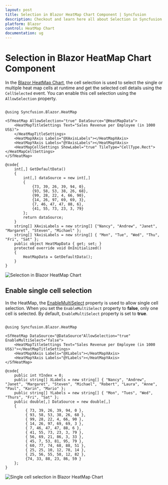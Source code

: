```yaml
---
layout: post
title: Selection in Blazor HeatMap Chart Component | Syncfusion
description: Checkout and learn here all about Selection in Syncfusion Blazor HeatMap Chart component and much more.
platform: Blazor
control: HeatMap Chart
documentation: ug
---
```


# Selection in Blazor HeatMap Chart Component

In the [Blazor HeatMap Chart](https://www.syncfusion.com/blazor-components/blazor-heatmap-chart), the cell selection is used to select the single or multiple heat map cells at runtime and get the selected cell details using the `CellSelected`  event. You can enable this cell selection using the `AllowSelection` property.

```cshtml

@using Syncfusion.Blazor.HeatMap

<SfHeatMap AllowSelection="true" DataSource="@HeatMapData">
    <HeatMapTitleSettings Text="Sales Revenue per Employee (in 1000 US$)">
    </HeatMapTitleSettings>
    <HeatMapXAxis Labels="@XAxisLabels"></HeatMapXAxis>
    <HeatMapYAxis Labels="@YAxisLabels"></HeatMapYAxis>
    <HeatMapCellSettings ShowLabel="true" TileType="CellType.Rect"></HeatMapCellSettings>
</SfHeatMap>

@code{
    int[,] GetDefaultData()
    {
        int[,] dataSource = new int[,]
        {
            {73, 39, 26, 39, 94, 0},
            {93, 58, 53, 38, 26, 68},
            {99, 28, 22, 4, 66, 90},
            {14, 26, 97, 69, 69, 3},
            {7, 46, 47, 47, 88, 6},
            {41, 55, 73, 23, 3, 79}
        };
        return dataSource;
    }
    string[] XAxisLabels = new string[] {"Nancy", "Andrew", "Janet", "Margaret", "Steven", "Michael" };
    string[] YAxisLabels = new string[] { "Mon", "Tue", "Wed", "Thu", "Fri", "Sat" };
    public object HeatMapData { get; set; }
    protected override void OnInitialized()
    {
        HeatMapData = GetDefaultData();
    }
}

```

![Selection in Blazor HeatMap Chart](images/blazor-heatmap-chart-selection.png)

## Enable single cell selection

In the HeatMap, the [EnableMultiSelect]() property is used to allow single cell selection. When you set the `EnableMultiSelect` property to **false**, only one cell is selected. By default, `EnableMultiSelect` property is set to **true**.

```cshtml

@using Syncfusion.Blazor.HeatMap

<SfHeatMap DataSource="@DataSource"AllowSelection="true" EnableMultiSelect="false">
    <HeatMapTitleSettings Text="Sales Revenue per Employee (in 1000 US$)"></HeatMapTitleSettings>
    <HeatMapXAxis Labels="@XLabels"></HeatMapXAxis>
    <HeatMapYAxis Labels="@YLabels"></HeatMapYAxis>
</SfHeatMap>

@code{
    public int YIndex = 0;
    public string[] XLabels = new string[] { "Nancy", "Andrew", "Janet", "Margaret", "Steven", "Michael", "Robert", "Laura", "Anne", "Paul", "Karin", "Mario" };
    public string[] YLabels = new string[] { "Mon", "Tues", "Wed", "Thurs", "Fri", "Sat" };
    public double[,] DataSource = new double[,]
    {
         { 73, 39, 26, 39, 94, 0 },
         { 93, 58, 53, 38, 26, 68 },
         { 99, 28, 22, 4, 66, 90 },
         { 14, 26, 97, 69, 69, 3 },
         { 7, 46, 47, 47, 88, 6 },
         { 41, 55, 73, 23, 3, 79 },
         { 56, 69, 21, 86, 3, 33 },
         { 45, 7, 53, 81, 95, 79 },
         { 60, 77, 74, 68, 88, 51 },
         { 25, 25, 10, 12, 78, 14 },
         { 25, 56, 55, 58, 12, 82 },
         {74, 33, 88, 23, 86, 59 }
    };
}

```
![Single cell selection in Blazor HeatMap Chart](images/blazor-heatmap-chart-single-cell-selection.png)
